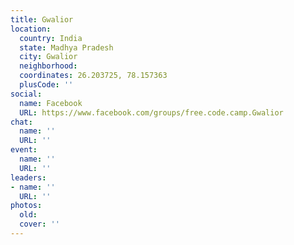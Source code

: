 ```yaml
---
title: Gwalior
location:
  country: India
  state: Madhya Pradesh
  city: Gwalior
  neighborhood: 
  coordinates: 26.203725, 78.157363
  plusCode: ''
social:
  name: Facebook
  URL: https://www.facebook.com/groups/free.code.camp.Gwalior
chat:
  name: ''
  URL: ''
event:
  name: ''
  URL: ''
leaders:
- name: ''
  URL: ''
photos:
  old: 
  cover: ''
---
```

